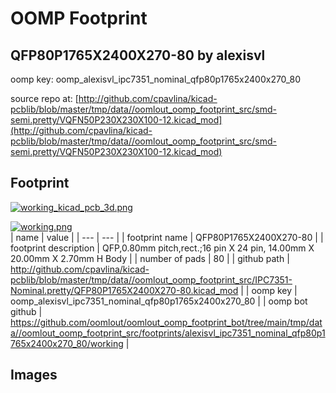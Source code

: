 # OOMP Footprint  
## QFP80P1765X2400X270-80  by alexisvl  
  
oomp key: oomp_alexisvl_ipc7351_nominal_qfp80p1765x2400x270_80  
  
source repo at: [http://github.com/cpavlina/kicad-pcblib/blob/master/tmp/data//oomlout_oomp_footprint_src/smd-semi.pretty/VQFN50P230X230X100-12.kicad_mod](http://github.com/cpavlina/kicad-pcblib/blob/master/tmp/data//oomlout_oomp_footprint_src/smd-semi.pretty/VQFN50P230X230X100-12.kicad_mod)  
## Footprint  
  
[![working_kicad_pcb_3d.png](working_kicad_pcb_3d_600.png)](working_kicad_pcb_3d.png)  
  
[![working.png](working_600.png)](working.png)  
| name | value | 
| --- | --- | 
| footprint name | QFP80P1765X2400X270-80 | 
| footprint description | QFP,0.80mm pitch,rect.;16 pin X 24 pin, 14.00mm X 20.00mm X 2.70mm H Body | 
| number of pads | 80 | 
| github path | http://github.com/cpavlina/kicad-pcblib/blob/master/tmp/data//oomlout_oomp_footprint_src/IPC7351-Nominal.pretty/QFP80P1765X2400X270-80.kicad_mod | 
| oomp key | oomp_alexisvl_ipc7351_nominal_qfp80p1765x2400x270_80 | 
| oomp bot github | https://github.com/oomlout/oomlout_oomp_footprint_bot/tree/main/tmp/data//oomlout_oomp_footprint_src/footprints/alexisvl_ipc7351_nominal_qfp80p1765x2400x270_80/working | 
## Images  

